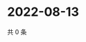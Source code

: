 # 2022-08-13

共 0 条

<!-- BEGIN WEIBO -->
<!-- 最后更新时间 Sat Aug 13 2022 14:18:57 GMT+0800 (China Standard Time) -->

<!-- END WEIBO -->
